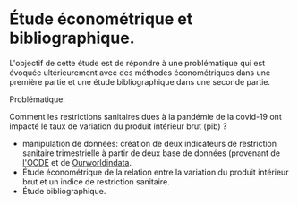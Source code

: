 # Étude économétrique et bibliographique.

L'objectif de cette étude est de répondre à une problématique qui est évoquée ultérieurement avec des méthodes économétriques dans une première partie et une étude bibliographique dans une seconde partie.

Problématique:

Comment les restrictions sanitaires dues à la pandémie de la covid-19 ont
impacté le taux de variation du produit intérieur brut (pib) ?

- manipulation de données: création de deux indicateurs de restriction sanitaire trimestrielle à partir de deux base de données (provenant de [l'OCDE](https://data.oecd.org/gdp/quarterly-gdp.htm#indicator-chart) et de [Ourworldindata](https://ourworldindata.org/covid-stringency-index).
- Étude économétrique de la relation entre la variation du produit intérieur brut et un indice de restriction sanitaire.
- Étude bibliographique.
